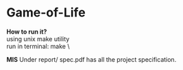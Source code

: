 # Game-of-Life

**How to run it?**\
using unix make utility\
run in terminal: make \

**MIS**
Under report/ spec.pdf has all the project specification.

